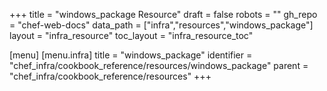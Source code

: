 +++
title = "windows_package Resource"
draft = false
robots = ""
gh_repo = "chef-web-docs"
data_path = ["infra","resources","windows_package"]
layout = "infra_resource"
toc_layout = "infra_resource_toc"

[menu]
  [menu.infra]
    title = "windows_package"
    identifier = "chef_infra/cookbook_reference/resources/windows_package"
    parent = "chef_infra/cookbook_reference/resources"
+++

<!-- The contents of this page are automatically generated from the windows_package.yaml file in the data directory. -->
<!-- To suggest a change, edit the https://github.com/chef/chef/blob/master/lib/chef/resource/windows_package.rb file
      and submit a pull request to the https://github.com/chef/chef repository. -->
